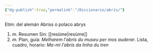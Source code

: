 ```yaml
---
{"dg-publish":true,"permalink":"/Diccionario/abrís/"}
---
```


Etim: del alemán Abriss o polaco abrys
1. *m.* Resumen
    Sin: [[resüme\|resüme]]
2. *m.* Plan, guía: *Melharem l'abrís du museu per mos auderar*. Lista, cuadro, horario: *Ma-mi l'abrís da linha du tren*

